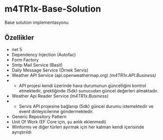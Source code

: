 # m4TR1x-Base-Solution
Base solution implementasyonu

## Özellikler

- net 5
- Dependency Injection (Autofac)
- Form Factory
- Smtp Mail Service (Basit)
- Daily Message Service (Örnek Servis)
- Weather API Service (api.openweathermap.org) *(m4TR1x.API.Business)*
- - API projesi kendi üzerinde hava durumunun güncelliğini kontrol etmektedir, grektiğinde (5dk) sunucudan güncel değerleri almaktadır.
- Weather Api Reader Service *(m4TR1x.Business)*
- - Servis API projesine bağlanıp (5dk) güncel durumu istemektedir ve event dinleyicilerine göndermektedir.
- Generic Repository Pattern
- Unit Of Work (EF Core için, şu anlık eklenmedi)
- Winforms ve diğer türleri ayırmak için her katman kendi içerisinde ayrıştırıldı
